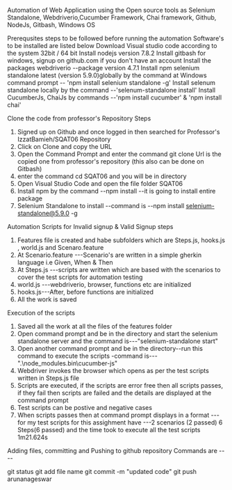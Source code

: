 Automation of Web Application using the Open source tools as Selenium Standalone, Webdriverio,Cucumber Framework, Chai framework, Github, NodeJs, Gitbash, Windows OS

Prerequsites steps to be followed before running the automation
Software's to be installed are listed below
Download Visual studio code according to the system 32bit / 64 bit
Install nodejs version 7.8.2 
Install gitbash for windows, signup on github.com if you don't have an account
Install the packages webdriverio --package version 4.7.1
Install npm selenium standalone latest (version 5.9.0)globally by the command at Windows command prompt -- 'npm install selenium standalone -g'
Install selenum standalone locally by the command --'selenum-standalone install'
Install CucumberJs, ChaiJs by commands --'npm install cucumber' & 'npm install chai'

Clone the code from professor's Repository
Steps
1. Signed up on Github and once logged in then searched for Professor's IzzatBamieh/SQAT06 Repository
2. Click on Clone and copy the URL 
3. Open the Command Prompt and enter the command git clone <url> Url is the copied one from professor's repository  (this also can be done on Gitbash)
4. enter the command cd SQAT06 and you will be in directory
5. Open Visual Studio Code and open the file folder SQAT06 
6. Install npm by the command --npm install --it is going to install entire package 
7. Selenium Standalone to install --command is --npm install selenium-standalone@5.9.0 -g


Automation Scripts for Invalid signup & Valid Signup steps
1. Features file is created and habe subfolders which are Steps.js, hooks.js , world.js and Scenaro.feature
2. At Scenario.feature ---Scenario's are written in a simple gherkin language i.e Given, When & Then
3. At Steps.js ---scripts are written which are based with the scenarios to cover the test scripts for automation testing
4. world.js ---webdriverio, browser, functions etc are initialized 
5. hooks.js---After, before functions are initialized 
6. All the work is saved

Execution of the scripts
1. Saved all the work at all the files of the features folder
2. Open command prompt and be in the directory and start the selenium standalone server and the command is---"selenium-standalone start"
3. Open another command prompt and be in the directory--run this command to execute the scripts -command is---".\node_modules\.bin\cucumber-js"
4. Webdriver invokes the browser which opens as per the test scripts written in Steps.js file 
5. Scripts are executed, if the scripts are error free then all scripts passes, if they fail then scripts are failed and the details are displayed at the command prompt
6. Test scripts can be postive and negative cases 
7. When scripts passes then at command prompt displays in a format ---for my test scripts for this assighment have ---2 scenarios (2 passed) 6 Steps(6 passed) and the time took to execute all the test scripts 1m21.624s


Adding files, committing and Pushing to github repository
Commands are ----

git status
git add file name
git commit -m "updated code"
git push arunanageswar 



